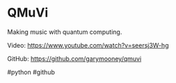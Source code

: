 # QMuVi

Making music with quantum computing.

Video: https://www.youtube.com/watch?v=seersj3W-hg

GitHub: https://github.com/garymooney/qmuvi

#python #github 